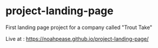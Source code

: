 # project-landing-page
First landing page project for a company called "Trout Take"

Live at : https://noahpease.github.io/project-landing-page/
